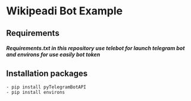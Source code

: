 # Wikipeadi Bot Example
## Requirements

##### Requirements.txt in this repository use telebot for launch telegram bot and environs for use easily bot token 

## Installation packages
~~~
- pip install pyTelegramBotAPI
- pip install environs
~~~





